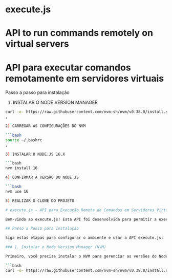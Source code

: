 # execute.js
# API to run commands remotely on virtual servers
# API para executar comandos remotamente em servidores virtuais

Passo a passo para instalação

1) INSTALAR O NODE VERSION MANAGER
   
```bash
curl -o- https://raw.githubusercontent.com/nvm-sh/nvm/v0.38.0/install.sh | bash
,

2) CARREGAR AS CONFIGURAÇÕES DO NVM

```bash
source ~/.bashrc
,

3) INSTALAR O NODE.JS 16.X

```bash
nvm install 16

4) CONFIRMAR A VERSÃO DO NODE.JS

```bash
nvm use 16

5) REALIZAR O CLONE DO PROJETO

# execute.js - API para Execução Remota de Comandos em Servidores Virtuais

Bem-vindo ao execute.js! Esta API foi desenvolvida para permitir a execução de comandos remotamente em servidores virtuais. Abaixo, você encontrará um guia simples para instalar e começar a usar a API.

## Passo a Passo para Instalação

Siga estas etapas para configurar o ambiente e usar a API execute.js:

### 1. Instalar o Node Version Manager (NVM)

Primeiro, você precisa instalar o NVM para gerenciar as versões do Node.js:

```bash
curl -o- https://raw.githubusercontent.com/nvm-sh/nvm/v0.38.0/install.sh | bash


